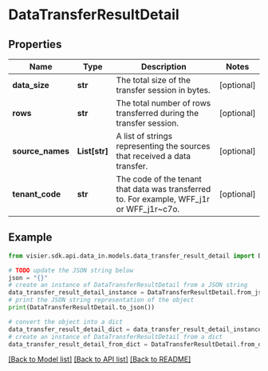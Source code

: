 # DataTransferResultDetail


## Properties

Name | Type | Description | Notes
------------ | ------------- | ------------- | -------------
**data_size** | **str** | The total size of the transfer session in bytes. | [optional] 
**rows** | **str** | The total number of rows transferred during the transfer session. | [optional] 
**source_names** | **List[str]** | A list of strings representing the sources that received a data transfer. | [optional] 
**tenant_code** | **str** | The code of the tenant that data was transferred to. For example, WFF_j1r or WFF_j1r~c7o. | [optional] 

## Example

```python
from visier.sdk.api.data_in.models.data_transfer_result_detail import DataTransferResultDetail

# TODO update the JSON string below
json = "{}"
# create an instance of DataTransferResultDetail from a JSON string
data_transfer_result_detail_instance = DataTransferResultDetail.from_json(json)
# print the JSON string representation of the object
print(DataTransferResultDetail.to_json())

# convert the object into a dict
data_transfer_result_detail_dict = data_transfer_result_detail_instance.to_dict()
# create an instance of DataTransferResultDetail from a dict
data_transfer_result_detail_from_dict = DataTransferResultDetail.from_dict(data_transfer_result_detail_dict)
```
[[Back to Model list]](../README.md#documentation-for-models) [[Back to API list]](../README.md#documentation-for-api-endpoints) [[Back to README]](../README.md)


